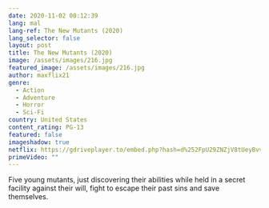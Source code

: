 ```yaml
---
date: 2020-11-02 00:12:39
lang: mal
lang-ref: The New Mutants (2020)
lang_selector: false
layout: post
title: The New Mutants (2020)
image: /assets/images/216.jpg
featured_image: /assets/images/216.jpg
author: maxflix21
genre:
  - Action
  - Adventure
  - Horror
  - Sci-Fi
country: United States
content_rating: PG-13
featured: false
imageshadow: true
netflix: https://gdriveplayer.to/embed.php?hash=d%252FpU29ZNZjV8tUeyBvvnwAlApWNxh%252Bf796JmQv3ioFw6rr3OJKA2E0OqPcHyTEmHbutxrWBcEm192mULsnLnsxTzKzve7VLw68Cug7tt5GbeVdoJjN5PdB%252B9%252BGIybgRIVE%252BKpONAtdum55bhN5lofVUe7xmGeagmu1d6Bm2XniI48AjP3lDPZ4yjihe94vjrGvPEPdUrcnP6XxHS3zUMHTmWwp%252FID5s%252FQbQUw8ASIGmuAWeaJcfTYa45ZVY7EMzyWyXqq16EXfz%252Baj5EjoI9YKqiule7dcSiv%252FGiHXpfN%252BVllh3%252BDVxd3Qm2gnG14sS%252BY2c6EkXIqsVDrlGpWlnTV5nOEU6asYh%252BbbLUCYTibIWa%252F3FdfxfNj9UcU%252F1zrV0nc%253D
primeVideo: ""
---
```

Five young mutants, just discovering their abilities while held in a secret facility against their will, fight to escape their past sins and save themselves.